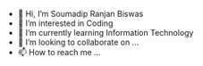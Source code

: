 - 👋 Hi, I’m Soumadip Ranjan Biswas
- 👀 I’m interested in Coding
- 🌱 I’m currently learning Information Technology
- 💞️ I’m looking to collaborate on ...
- 📫 How to reach me ...

<!---
Soumadip123/Soumadip123 is a ✨ special ✨ repository because its `README.md` (this file) appears on your GitHub profile.
You can click the Preview link to take a look at your changes.
--->
